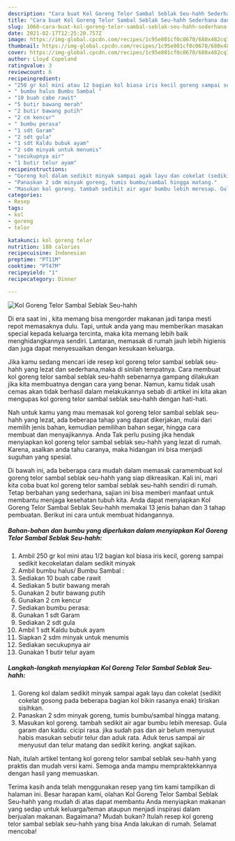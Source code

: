 ```yaml
---
description: "Cara buat Kol Goreng Telor Sambal Seblak Seu-hahh Sederhana dan Mudah Dibuat"
title: "Cara buat Kol Goreng Telor Sambal Seblak Seu-hahh Sederhana dan Mudah Dibuat"
slug: 1060-cara-buat-kol-goreng-telor-sambal-seblak-seu-hahh-sederhana-dan-mudah-dibuat
date: 2021-02-17T12:25:20.757Z
image: https://img-global.cpcdn.com/recipes/1c95e801cf0c0670/680x482cq70/kol-goreng-telor-sambal-seblak-seu-hahh-foto-resep-utama.jpg
thumbnail: https://img-global.cpcdn.com/recipes/1c95e801cf0c0670/680x482cq70/kol-goreng-telor-sambal-seblak-seu-hahh-foto-resep-utama.jpg
cover: https://img-global.cpcdn.com/recipes/1c95e801cf0c0670/680x482cq70/kol-goreng-telor-sambal-seblak-seu-hahh-foto-resep-utama.jpg
author: Lloyd Copeland
ratingvalue: 3
reviewcount: 6
recipeingredient:
- "250 gr kol mini atau 12 bagian kol biasa iris kecil goreng sampai sedikit kecokelatan dalam sedikit minyak"
- " bumbu halus Bumbu Sambal "
- "10 buah cabe rawit"
- "5 butir bawang merah"
- "2 butir bawang putih"
- "2 cm kencur"
- " bumbu perasa"
- "1 sdt Garam"
- "2 sdt gula"
- "1 sdt Kaldu bubuk ayam"
- "2 sdm minyak untuk menumis"
- "secukupnya air"
- "1 butir telur ayam"
recipeinstructions:
- "Goreng kol dalam sedikit minyak sampai agak layu dan cokelat (sedikit cokelat gosong pada beberapa bagian kol bikin rasanya enak) tiriskan sisihkan."
- "Panaskan 2 sdm minyak goreng, tumis bumbu/sambal hingga matang."
- "Masukan kol goreng. tambah sedikit air agar bumbu lebih meresap. Gula garam dan kaldu. cicipi rasa. jika sudah pas dan air belum menyusut habis masukan sebutir telur dan aduk rata. Aduk terus sampai air menyusut dan telur matang dan sedikit kering. angkat sajikan."
categories:
- Resep
tags:
- kol
- goreng
- telor

katakunci: kol goreng telor 
nutrition: 188 calories
recipecuisine: Indonesian
preptime: "PT11M"
cooktime: "PT47M"
recipeyield: "1"
recipecategory: Dinner

---
```



![Kol Goreng Telor Sambal Seblak Seu-hahh](https://img-global.cpcdn.com/recipes/1c95e801cf0c0670/680x482cq70/kol-goreng-telor-sambal-seblak-seu-hahh-foto-resep-utama.jpg)

Di era  saat ini , kita memang bisa mengorder makanan jadi tanpa mesti repot memasaknya dulu. Tapi, untuk anda yang mau memberikan masakan special kepada keluarga tercinta, maka kita memang lebih baik menghidangkannya sendiri. Lantaran, memasak di rumah jauh lebih higienis dan juga dapat menyesuaikan dengan kesukaan keluarga.

Jika kamu sedang mencari ide resep kol goreng telor sambal seblak seu-hahh yang lezat dan sederhana,maka di sinilah tempatnya. Cara membuat kol goreng telor sambal seblak seu-hahh  sebenarnya gampang dilakukan jika kita membuatnya dengan cara yang benar. Namun, kamu tidak usah cemas akan tidak berhasil dalam melakukannya 
sebab di artikel ini kita akan mengupas kol goreng telor sambal seblak seu-hahh dengan hati-hati.  



Nah untuk kamu yang mau memasak kol goreng telor sambal seblak seu-hahh yang lezat, ada beberapa tahap yang dapat dikerjakan, mulai dari memilih jenis bahan, kemudian pemilihan bahan segar, hingga cara membuat dan menyajikannya. Anda Tak perlu pusing jika hendak menyiapkan kol goreng telor sambal seblak seu-hahh yang lezat di rumah. Karena, asalkan anda  tahu caranya, maka hidangan ini bisa menjadi suguhan yang spesial.

Di bawah ini, ada beberapa cara mudah dalam memasak caramembuat kol goreng telor sambal seblak seu-hahh yang siap dikreasikan. Kali ini, mari kita coba buat kol goreng telor sambal seblak seu-hahh sendiri di rumah. Tetap berbahan yang sederhana, sajian ini bisa memberi manfaat untuk membantu menjaga kesehatan tubuh kita. Anda dapat menyiapkan Kol Goreng Telor Sambal Seblak Seu-hahh memakai 13 jenis bahan dan 3 tahap pembuatan. Berikut ini cara untuk membuat hidangannya.

<!--inarticleads1-->

##### Bahan-bahan dan bumbu yang diperlukan dalam menyiapkan Kol Goreng Telor Sambal Seblak Seu-hahh:

1. Ambil 250 gr kol mini atau 1/2 bagian kol biasa iris kecil, goreng sampai sedikit kecokelatan dalam sedikit minyak
1. Ambil  bumbu halus/ Bumbu Sambal :
1. Sediakan 10 buah cabe rawit
1. Sediakan 5 butir bawang merah
1. Gunakan 2 butir bawang putih
1. Gunakan 2 cm kencur
1. Sediakan  bumbu perasa:
1. Gunakan 1 sdt Garam
1. Sediakan 2 sdt gula
1. Ambil 1 sdt Kaldu bubuk ayam
1. Siapkan 2 sdm minyak untuk menumis
1. Sediakan secukupnya air
1. Gunakan 1 butir telur ayam




<!--inarticleads2-->

##### Langkah-langkah menyiapkan Kol Goreng Telor Sambal Seblak Seu-hahh:

1. Goreng kol dalam sedikit minyak sampai agak layu dan cokelat (sedikit cokelat gosong pada beberapa bagian kol bikin rasanya enak) tiriskan sisihkan.
1. Panaskan 2 sdm minyak goreng, tumis bumbu/sambal hingga matang.
1. Masukan kol goreng. tambah sedikit air agar bumbu lebih meresap. Gula garam dan kaldu. cicipi rasa. jika sudah pas dan air belum menyusut habis masukan sebutir telur dan aduk rata. Aduk terus sampai air menyusut dan telur matang dan sedikit kering. angkat sajikan.




Nah, itulah artikel tentang  kol goreng telor sambal seblak seu-hahh  yang praktis dan mudah versi kami. Semoga anda mampu mempraktekkannya dengan hasil yang memuaskan. 

Terima kasih anda telah menggunakan resep yang tim kami tampilkan di halaman ini. Besar harapan kami, olahan  Kol Goreng Telor Sambal Seblak Seu-hahh yang mudah di atas dapat membantu Anda menyiapkan makanan yang sedap untuk keluarga/teman ataupun menjadi inspirasi dalam berjualan makanan. Bagaimana? Mudah bukan? Itulah resep kol goreng telor sambal seblak seu-hahh yang bisa Anda lakukan di rumah. Selamat mencoba!

